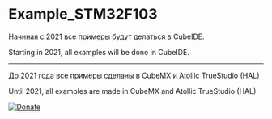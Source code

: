# Example_STM32F103


Начиная с 2021 все примеры будут делаться в CubeIDE.

Starting in 2021, all examples will be done in CubeIDE. 

-----

До 2021 года все примеры сделаны в CubeMX и Atollic TrueStudio (HAL)

Until 2021, all examples are made in CubeMX and Atollic TrueStudio (HAL)



[![Donate](https://istarik.ru/uploads/images/00/00/01/2020/04/12/ff1b11.png)](https://istarik.ru/don.html)
